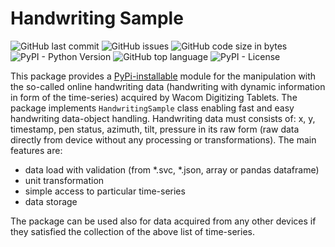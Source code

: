 # Handwriting Sample 

![GitHub last commit](https://img.shields.io/github/last-commit/BDALab/handwriting-sample)
![GitHub issues](https://img.shields.io/github/issues/BDALab/handwriting-sample)
![GitHub code size in bytes](https://img.shields.io/github/languages/code-size/BDALab/handwriting-sample)
![PyPI - Python Version](https://img.shields.io/pypi/pyversions/handwriting-sample)
![GitHub top language](https://img.shields.io/github/languages/top/BDALab/handwriting-sample)
![PyPI - License](https://img.shields.io/pypi/l/handwriting-sample)

This package provides a [PyPi-installable](https://pypi.org/project/handwriting-sample/) module for the manipulation with the so-called online handwriting data (handwriting with dynamic information in form of the time-series) acquired by Wacom Digitizing Tablets. The package implements `HandwritingSample` class enabling fast and easy handwriting data-object handling. Handwriting data must consists of: x, y, timestamp, pen status, azimuth, tilt, pressure in its raw form (raw data directly from device without any processing or transformations). The main features are:
 - data load with validation (from *.svc, *.json, array or pandas dataframe)
 - unit transformation
 - simple access to particular time-series
 - data storage

The package can be used also for data acquired from any other devices if they satisfied the collection of the above list of time-series. 
